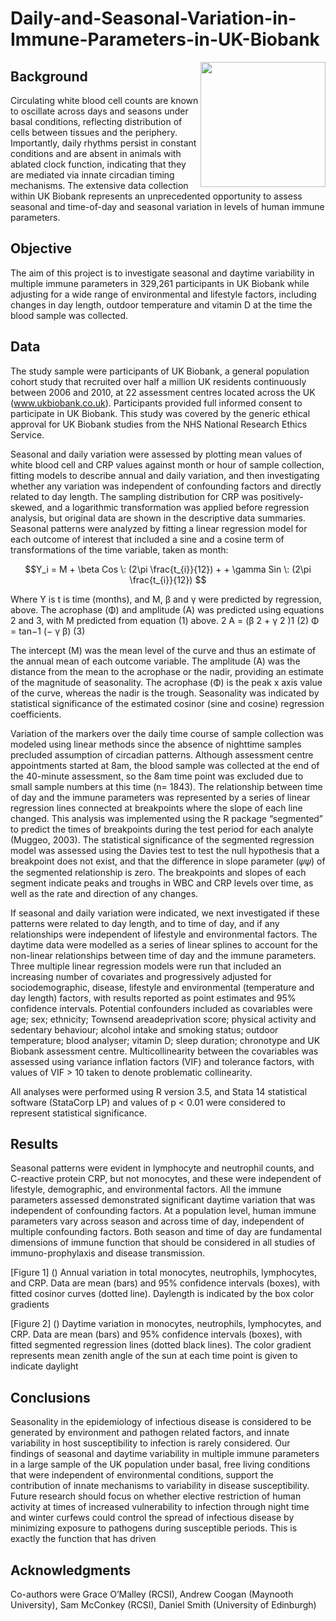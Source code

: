 # Daily-and-Seasonal-Variation-in-Immune-Parameters-in-UK-Biobank

<img align="right" src="https://user-images.githubusercontent.com/29300100/199220628-dc966475-5b5c-4de7-9032-c34149432692.png" width="200">

## Background
Circulating white blood cell counts are known to oscillate across days and seasons under basal conditions, reflecting distribution of cells between tissues and the periphery. Importantly, daily rhythms persist in constant conditions and are absent in animals with ablated clock function, indicating that they are mediated via innate circadian timing mechanisms. The extensive data collection within UK Biobank represents an unprecedented opportunity to assess seasonal and time-of-day and seasonal variation in levels of human immune parameters. 

## Objective
The aim of this project is to investigate seasonal and daytime variability in multiple immune parameters in 329,261 participants in UK Biobank while adjusting for a wide range of environmental and lifestyle factors, including changes in day length, outdoor temperature and vitamin D at the time the blood sample was collected. 

## Data
The study sample were participants of UK Biobank, a general population cohort study that recruited over half a million UK residents continuously between 2006 and 2010, at 22 assessment centres located across the UK (www.ukbiobank.co.uk). Participants provided full informed consent to participate in UK Biobank. This study was covered by the generic ethical approval for UK Biobank studies from the NHS National Research Ethics Service.  

Seasonal and daily variation were assessed by plotting mean values of white blood cell and CRP values against month or hour of sample collection, fitting models to describe annual and daily variation, and then investigating whether any variation was independent of confounding factors and directly related to day length. The sampling distribution for CRP was positively-skewed, and a logarithmic transformation was applied before regression analysis, but original data are shown in the descriptive data summaries. Seasonal patterns were analyzed by fitting a linear regression model for each outcome of interest that included a sine and a cosine term of transformations of the time variable, taken as month:

$$Y_i = M + \beta Cos \: (2\pi \frac{t_{i}}{12}) + + \gamma Sin \: (2\pi \frac{t_{i}}{12}) $$

Where Y is t is time (months), and M, β and γ were predicted by regression, above. The acrophase (Φ) and amplitude (A) was predicted using equations 2 and 3, with M predicted from equation (1) above.
2
A = (β 2 + γ 2 )1 (2)
Φ = tan−1 (− γ β) (3)

The intercept (M) was the mean level of the curve and thus an estimate of the annual mean of each outcome variable. The amplitude (A) was the distance from the mean to the acrophase or the nadir, providing an estimate of the magnitude of seasonality. The acrophase (Φ) is the peak x axis value of the curve, whereas the nadir is the trough. Seasonality was indicated by statistical significance of the estimated cosinor (sine and cosine) regression coefficients.

Variation of the markers over the daily time course of sample collection was modeled using linear methods since the absence of nighttime samples precluded assumption of circadian patterns. Although assessment centre appointments started at 8am, the blood sample was collected at the end of the 40-minute assessment, so the 8am time point was excluded due to small sample numbers at this time (n= 1843). The relationship between time of day and the immune parameters was represented by a series of linear regression lines connected at breakpoints where the slope of each line changed. This analysis was implemented using the R package “segmented” to predict the times of breakpoints during the test period for each analyte (Muggeo, 2003). The statistical significance of the segmented regression model was assessed using the Davies test to test the null hypothesis that a breakpoint does not exist, and that the difference in slope parameter (𝜓𝜓) of the segmented relationship is zero. The breakpoints and slopes of each segment indicate peaks and troughs in WBC and CRP levels over time, as well as the rate and direction of any changes.

If seasonal and daily variation were indicated, we next investigated if these patterns were related to day length, and to time of day, and if any relationships were independent of lifestyle and environmental factors. The daytime data were modelled as a series of linear splines to account for the non-linear relationships between time of day and the immune parameters. Three multiple linear regression models were run that included an increasing number of covariates and progressively adjusted for sociodemographic, disease, lifestyle and environmental (temperature and day length) factors, with results reported as point estimates and 95% confidence intervals.
Potential confounders included as covariables were age; sex; ethnicity; Townsend areadeprivation score; physical activity and sedentary behaviour; alcohol intake and smoking status; outdoor temperature; blood analyser; vitamin D; sleep duration; chronotype and UK Biobank assessment centre. Multicollinearity between the covariables was assessed using variance inflation factors (VIF) and tolerance factors, with values of VIF > 10 taken to denote problematic collinearity.

All analyses were performed using R version 3.5, and Stata 14 statistical software (StataCorp LP) and values of p < 0.01 were considered to represent statistical significance.

## Results
Seasonal patterns were evident in lymphocyte and neutrophil counts, and C-reactive protein CRP, but not monocytes, and these were independent of lifestyle, demographic, and environmental factors. All the immune parameters assessed demonstrated significant daytime variation that was independent of confounding factors. At a population level, human immune parameters vary across season and across time of day, independent of multiple confounding factors. Both season and time of day are fundamental dimensions of immune function that should be considered in all studies of immuno-prophylaxis and disease transmission.

[Figure 1] () Annual variation in total monocytes, neutrophils, lymphocytes, and CRP. Data are mean (bars) and 95%
confidence intervals (boxes), with fitted cosinor curves (dotted line). Daylength is indicated by the box color
gradients

[Figure 2] () Daytime variation in monocytes, neutrophils, lymphocytes, and CRP. Data are mean (bars) and 95%
confidence intervals (boxes), with fitted segmented regression lines (dotted black lines). The color gradient
represents mean zenith angle of the sun at each time point is given to indicate daylight
## Conclusions
Seasonality in the epidemiology of infectious disease is considered to be generated by environment and pathogen related factors, and innate variability in host susceptibility to infection is rarely considered. Our findings of seasonal and daytime variability in multiple immune parameters in a large sample of the UK
population under basal, free living conditions that were independent of environmental conditions, support the contribution of innate mechanisms to variability in disease susceptibility. Future research should focus on whether elective restriction of human activity at times of increased vulnerability to infection through night time and winter curfews could control the spread of infectious disease by minimizing exposure to pathogens during susceptible periods. This is exactly the function that has driven

## Acknowledgments
Co-authors were Grace O’Malley (RCSI), Andrew Coogan (Maynooth University), Sam McConkey (RCSI), Daniel Smith (University of Edinburgh)
